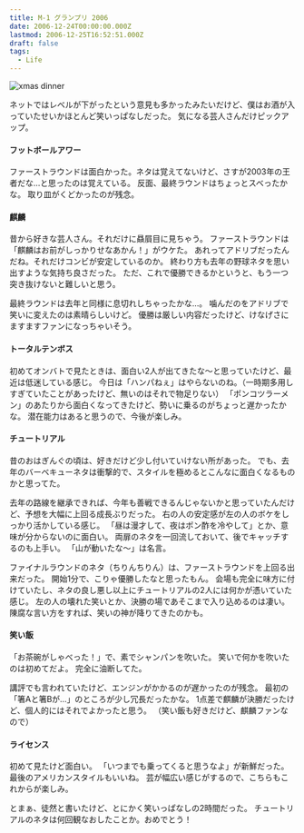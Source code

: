 ```yaml
---
title: M-1 グランプリ 2006
date: 2006-12-24T00:00:00.000Z
lastmod: 2006-12-25T16:52:51.000Z
draft: false
tags:
  - Life
---
```


![xmas dinner](@/assets/flickr/331842131.jpg "xmas dinner")

ネットではレベルが下がったという意見も多かったみたいだけど、僕はお酒が入っていたせいかほとんど笑いっぱなしだった。 気になる芸人さんだけピックアップ。

#### フットボールアワー

ファーストラウンドは面白かった。ネタは覚えてないけど、さすが2003年の王者だな…と思ったのは覚えている。 反面、最終ラウンドはちょっとスベったかな。 取り皿がくどかったのが残念。

#### 麒麟

昔から好きな芸人さん。それだけに贔屓目に見ちゃう。 ファーストラウンドは「麒麟はお前がしっかりせなあかん！」がウケた。 あれってアドリブだったんだね。それだけコンビが安定しているのか。 終わり方も去年の野球ネタを思い出すような気持ち良さだった。 ただ、これで優勝できるかというと、もう一つ突き抜けないと難しいと思う。

最終ラウンドは去年と同様に息切れしちゃったかな…。 噛んだのをアドリブで笑いに変えたのは素晴らしいけど。 優勝は厳しい内容だったけど、けなげさにますますファンになっちゃいそう。

#### トータルテンボス

初めてオンバトで見たときは、面白い2人が出てきたな〜と思っていたけど、最近は低迷している感じ。 今日は「ハンパねぇ」はやらないのね。（一時期多用しすぎていたことがあったけど、無いのはそれで物足りない） 「ポンコツラーメン」のあたりから面白くなってきたけど、勢いに乗るのがちょっと遅かったかな。 潜在能力はあると思うので、今後が楽しみ。

#### チュートリアル

昔のおはぎんぐの頃は、好きだけど少し付いていけない所があった。 でも、去年のバーベキューネタは衝撃的で、スタイルを極めるとこんなに面白くなるものかと思ってた。

去年の路線を継承できれば、今年も善戦できるんじゃないかと思っていたんだけど、予想を大幅に上回る成長ぶりだった。 右の人の安定感が左の人のボケをしっかり活かしている感じ。 「昼は漫才して、夜はポン酢を冷やして」とか、意味が分からないのに面白い。 両扉のネタを一回流しておいて、後でキャッチするのも上手い。 「山が動いたな〜」は名言。

ファイナルラウンドのネタ（ちりんちりん）は、ファーストラウンドを上回る出来だった。 開始1分で、こりゃ優勝したなと思ったもん。 会場も完全に味方に付けていたし、ネタの良し悪し以上にチュートリアルの2人には何かが憑いていた感じ。 左の人の壊れた笑いとか、決勝の場であそこまで入り込めるのは凄い。 陳腐な言い方をすれば、笑いの神が降りてきたのかも。

#### 笑い飯

「お茶碗がしゃべった！」で、素でシャンパンを吹いた。 笑いで何かを吹いたのは初めてだよ。 完全に油断してた。

講評でも言われていたけど、エンジンがかかるのが遅かったのが残念。 最初の「箸Aと箸Bが…」のところが少し冗長だったかな。 1点差で麒麟が決勝だったけど、個人的にはそれでよかったと思う。 （笑い飯も好きだけど、麒麟ファンなので）

#### ライセンス

初めて見たけど面白い。 「いつまでも乗ってくると思うなよ」が新鮮だった。 最後のアメリカンスタイルもいいね。 芸が幅広い感じがするので、こちらもこれからが楽しみ。

とまぁ、徒然と書いたけど、とにかく笑いっぱなしの2時間だった。 チュートリアルのネタは何回観なおしたことか。おめでとう！
